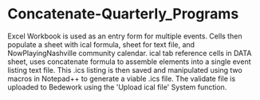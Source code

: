 Concatenate-Quarterly_Programs
==============================

Excel Workbook is used as an entry form for multiple events. Cells then populate a sheet with ical formula, sheet for text file, and NowPlayingNashville community calendar. ical tab reference cells in DATA sheet, uses concatenate formula to assemble elements into a single event listing text file. This .ics listing is then saved and manipulated using two macros in Notepad++ to generate a viable .ics file. The validate file is uploaded to Bedework using the 'Upload ical file' System function. 

